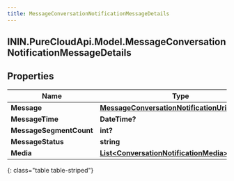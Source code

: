 ```yaml
---
title: MessageConversationNotificationMessageDetails
---
```

## ININ.PureCloudApi.Model.MessageConversationNotificationMessageDetails

## Properties

|Name | Type | Description | Notes|
|------------ | ------------- | ------------- | -------------|
| **Message** | [**MessageConversationNotificationUriReference**](MessageConversationNotificationUriReference.html) |  | [optional] |
| **MessageTime** | **DateTime?** |  | [optional] |
| **MessageSegmentCount** | **int?** |  | [optional] |
| **MessageStatus** | **string** |  | [optional] |
| **Media** | [**List&lt;ConversationNotificationMedia&gt;**](ConversationNotificationMedia.html) |  | [optional] |
{: class="table table-striped"}


